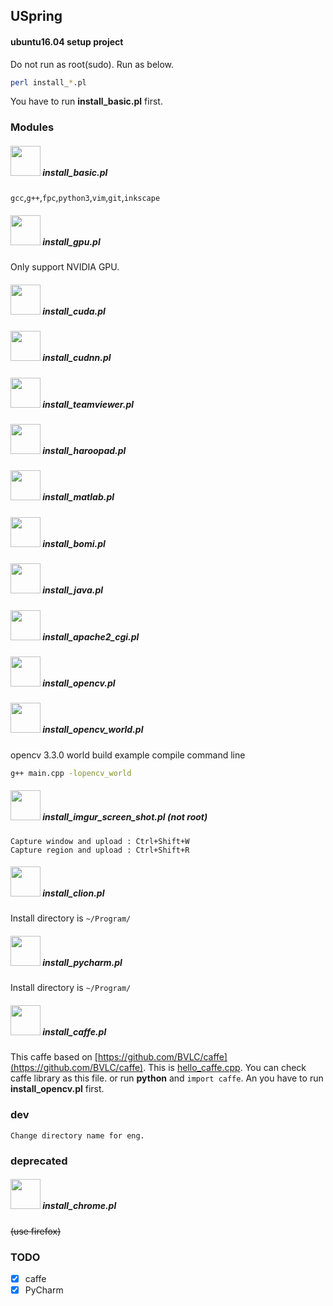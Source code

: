 ## USpring
#### ubuntu16.04 setup project

Do not run as root(sudo). Run as below.
```bash
perl install_*.pl
```
You have to run **install_basic.pl** first.
### Modules
##### <img src="https://i.imgur.com/8Iyqowq.png" width="48"> install_basic.pl
`gcc`,`g++`,`fpc`,`python3`,`vim`,`git`,`inkscape`


##### <img src="https://i.imgur.com/0DvylcN.png" width="48"> install_gpu.pl
Only support NVIDIA GPU.
##### <img src="https://i.imgur.com/PGvI1Eu.png" width="48"> install_cuda.pl
##### <img src="https://i.imgur.com/7FbWX38.png" width="48"> install_cudnn.pl
##### <img src="https://i.imgur.com/Gvv4hNZ.png" width="48"> install_teamviewer.pl
##### <img src="https://i.imgur.com/lrUBP9k.png" width="48"> install_haroopad.pl
##### <img src="https://i.imgur.com/ArRiixC.jpg" width="48"> install_matlab.pl
##### <img src="https://i.imgur.com/gocRJMY.png" width="48"> install_bomi.pl
##### <img src="https://i.imgur.com/h1mfnNS.png" width="48"> install_java.pl
##### <img src="https://i.imgur.com/jEZTseJ.png" width="48"> install_apache2_cgi.pl
##### <img src="https://i.imgur.com/j2JVXi9.png" width="48"> install_opencv.pl
##### <img src="https://i.imgur.com/j2JVXi9.png" width="48"> install_opencv_world.pl
opencv 3.3.0 world build
example compile command line
```bash
g++ main.cpp -lopencv_world
```
##### <img src="https://i.imgur.com/Pout5Vk.png" width="48"> install_imgur_screen_shot.pl (not root)
```
Capture window and upload : Ctrl+Shift+W
Capture region and upload : Ctrl+Shift+R
```
##### <img src="https://i.imgur.com/NMzEIIc.png" width="48"> install_clion.pl
Install directory is `~/Program/`
##### <img src="https://i.imgur.com/tigNRKG.png" width="48"> install_pycharm.pl
Install directory is `~/Program/`
##### <img src="https://imgur.com/uWy0W7k.png" width="48"> install_caffe.pl
This caffe based on [https://github.com/BVLC/caffe](https://github.com/BVLC/caffe).
This is [hello_caffe.cpp](https://gist.github.com/springkim/f67ae91b89a269648ab666574dca989f). You can check caffe library as this file.
or run **python** and `import caffe`.
An you have to run **install_opencv.pl** first.


### dev
```
Change directory name for eng.
```

### deprecated
##### <img src="https://i.imgur.com/y5Qtrvk.png" width="48"> install_chrome.pl
~~(use firefox)~~

### TODO
- [x] caffe
- [x] PyCharm